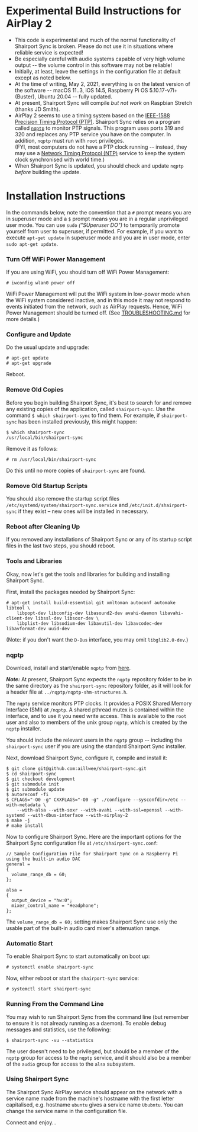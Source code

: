 Experimental Build Instructions for AirPlay 2
==
* This code is experimental and much of the normal functionality of Shairport Sync is broken. Please do not use it in situations where reliable service is expected!
* Be especially careful with audio systems capable of very high volume output -- the volume control in this software may not be reliable!
* Initially, at least, leave the settings in the configuration file at default except as noted below.
* At the time of writing, May 2, 2021, everything is on the latest version of the software -- macOS 11..3, iOS 14.5, Raspberry Pi OS 5.10.17-v7l+ (Buster), Ubuntu 20.04 -- fully updated.
* At present, Shairport Sync will compile *but not work* on Raspbian Stretch (thanks JD Smith).
* AirPlay 2 seems to use a timing system based on the [IEEE-1588 Precision Timing Protocol (PTP)](https://standards.ieee.org/standard/1588-2008.html). Shairport Sync relies on a program called [`nqptp`](https://github.com/mikebrady/nqptp) to monitor PTP signals. This program uses ports 319 and 320 and replaces any PTP service you have on the computer.
  In addition, `nqptp` must run with `root` privileges.  
 (FYI, most computers do not have a PTP clock running -- instead, they may use a [Network Timing Protocol (NTP)](http://www.ntp.org) service to keep the system clock synchronised with world time.)
* When Shairport Sync is updated, you should check and update `nqptp` *before* building the update.

Installation Instructions
==
In the commands below, note the convention that a `#` prompt means you are in superuser mode and a `$` prompt means you are in a regular unprivileged user mode. You can use `sudo` *("SUperuser DO")* to temporarily promote yourself from user to superuser, if permitted. For example, if you want to execute `apt-get update` in superuser mode and you are in user mode, enter `sudo apt-get update`.

### Turn Off WiFi Power Management
If you are using WiFi, you should turn off WiFi Power Management:
```
# iwconfig wlan0 power off
```
WiFi Power Management will put the WiFi system in low-power mode when the WiFi system considered inactive, and in this mode it may not respond to events initiated from the network, such as AirPlay requests. Hence, WiFi Power Management should be turned off. (See [TROUBLESHOOTING.md](https://github.com/mikebrady/shairport-sync/blob/master/TROUBLESHOOTING.md#wifi-adapter-running-in-power-saving--low-power-mode) for more details.)

### Configure and Update
Do the usual update and upgrade:
```
# apt-get update
# apt-get upgrade
```
Reboot.

### Remove Old Copies
Before you begin building Shairport Sync, it's best to search for and remove any existing copies of the application, called `shairport-sync`. Use the command `$ which shairport-sync` to find them. For example, if `shairport-sync` has been installed previously, this might happen:
```
$ which shairport-sync
/usr/local/bin/shairport-sync
```
Remove it as follows:
```
# rm /usr/local/bin/shairport-sync
```
Do this until no more copies of `shairport-sync` are found.

### Remove Old Startup Scripts
You should also remove the startup script files `/etc/systemd/system/shairport-sync.service` and `/etc/init.d/shairport-sync` if they exist – new ones will be installed in necessary.

### Reboot after Cleaning Up
If you removed any installations of Shairport Sync or any of its startup script files in the last two steps, you should reboot.

### Tools and Libraries
Okay, now let's get the tools and libraries for building and installing Shairport Sync.

First, install the packages needed by Shairport Sync:
```
# apt-get install build-essential git xmltoman autoconf automake libtool \
    libpopt-dev libconfig-dev libasound2-dev avahi-daemon libavahi-client-dev libssl-dev libsoxr-dev \
    libplist-dev libsodium-dev libavutil-dev libavcodec-dev libavformat-dev uuid-dev
```
(Note: if you don't want the `D-Bus` interface, you may omit `libglib2.0-dev`.)

### nqptp ###
Download, install and start/enable `nqptp` from [here](https://github.com/mikebrady/nqptp).

***Note:*** At present, Shairport Sync expects the `nqptp` repository folder to be in the same directory as the `shairport-sync` repository folder, as it will look for a header file at `../nqptp/nqptp-shm-structures.h`.

The `nqptp` service monitors PTP clocks. It provides a POSIX Shared Memory Interface (SMI)  at `/nqptp`. A shared
pthread mutex is contained within the interface, and to use it you need write access. This is available
to the `root` user and also to members of the unix group `nqptp`, which is created by the `nqptp` installer.

You should include the relevant users in the `nqptp` group -- including the `shairport-sync` user if you are using the standard Shairport Sync installer.

Next, download Shairport Sync, configure it, compile and install it:
```
$ git clone git@github.com:aillwee/shairport-sync.git
$ cd shairport-sync
$ git checkout development
$ git submodule init
$ git submodule update
$ autoreconf -fi
$ CFLAGS="-O0 -g" CXXFLAGS="-O0 -g" ./configure --sysconfdir=/etc --with-metadata \
    --with-alsa --with-soxr --with-avahi --with-ssl=openssl --with-systemd --with-dbus-interface --with-airplay-2
$ make -j
# make install
```
Now to configure Shairport Sync. Here are the important options for the Shairport Sync configuration file at `/etc/shairport-sync.conf`:
```
// Sample Configuration File for Shairport Sync on a Raspberry Pi using the built-in audio DAC
general =
{
  volume_range_db = 60;
};

alsa =
{
  output_device = "hw:0";
  mixer_control_name = "Headphone";
};

```
The `volume_range_db = 60;` setting makes Shairport Sync use only the usable part of the built-in audio card mixer's attenuation range.

### Automatic Start ###

To enable Shairport Sync to start automatically on boot up:
```
# systemctl enable shairport-sync
```
Now, either reboot or start the `shairport-sync` service:
```
# systemctl start shairport-sync
```

### Running From the Command Line ###

You may wish to run Shairport Sync from the command line (but remember to ensure it is not already running as a daemon). To enable debug messages and statistics, use the following:

```
$ shairport-sync -vu --statistics
```
The user doesn't need to be privileged, but should be a member of the `nqptp` group for access to the `nqptp` service, and it should also be a member of the `audio` group for access to the `alsa` subsystem.

### Using Shairport Sync ###

The Shairport Sync AirPlay service should appear on the network with a service name made from the machine's hostname with the first letter capitalised, e.g. hostname `ubuntu` gives a service name `Ububntu`. You can change the service name in the configuration file.

Connect and enjoy...

